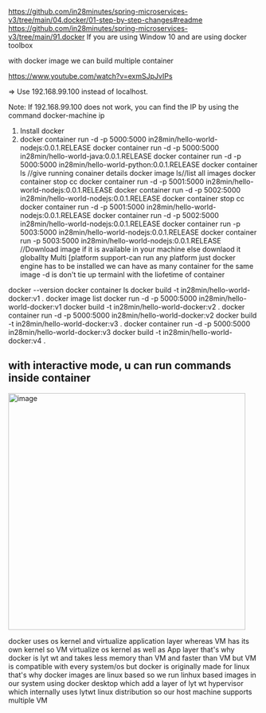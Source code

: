 https://github.com/in28minutes/spring-microservices-v3/tree/main/04.docker/01-step-by-step-changes#readme
https://github.com/in28minutes/spring-microservices-v3/tree/main/91.docker
If you are using Window 10 and are using docker toolbox

with docker image we can build multiple container

https://www.youtube.com/watch?v=exmSJpJvIPs

=> Use 192.168.99.100 instead of localhost.

Note: If 192.168.99.100 does not work, you can find the IP by using the command docker-machine ip

1) Install docker
2) docker container run -d -p 5000:5000 in28min/hello-world-nodejs:0.0.1.RELEASE
docker container run -d -p 5000:5000 in28min/hello-world-java:0.0.1.RELEASE
docker container run -d -p 5000:5000 in28min/hello-world-python:0.0.1.RELEASE
docker container ls //give running conainer details
docker image ls//list all images
docker container stop cc
docker container run -d -p 5001:5000 in28min/hello-world-nodejs:0.0.1.RELEASE
docker container run -d -p 5002:5000 in28min/hello-world-nodejs:0.0.1.RELEASE
docker container stop cc
docker container run -d -p 5001:5000 in28min/hello-world-nodejs:0.0.1.RELEASE
docker container run -d -p 5002:5000 in28min/hello-world-nodejs:0.0.1.RELEASE
docker container run -p 5003:5000 in28min/hello-world-nodejs:0.0.1.RELEASE
docker container run -p 5003:5000 in28min/hello-world-nodejs:0.0.1.RELEASE
//Download image if it is available in your machine else downlaod it globallty
Multi [platform support-can run any platform just docker engine has to be installed
we can have as many container for the same image
-d is don't tie up termainl with the liofetime of container


 
docker --version
docker container ls
docker build -t in28min/hello-world-docker:v1 .
docker image list
docker run -d -p 5000:5000 in28min/hello-world-docker:v1
docker build -t in28min/hello-world-docker:v2 .
docker container run -d -p 5000:5000 in28min/hello-world-docker:v2
docker build -t in28min/hello-world-docker:v3 .
docker container run -d -p 5000:5000 in28min/hello-world-docker:v3
docker build -t in28min/hello-world-docker:v4 .

## with interactive mode, u can run commands inside container
<img width="476" alt="image" src="https://github.com/user-attachments/assets/7d32c9ba-5942-4d46-b8bd-d4993149546d" />

docker uses os kernel and virtualize application layer whereas VM has its own kernel so VM virtualize os kernel as well  as App layer that's why docker is lyt wt and takes less memory than VM and faster than VM  but VM is compatible with every system/os but docker is originally made for linux that's why docker images are linux based so we run linhux based images in our system using docker desktop which add a layer of lyt wt  hypervisor which internally uses lytwt linux distribution so our host machine supports multiple VM

